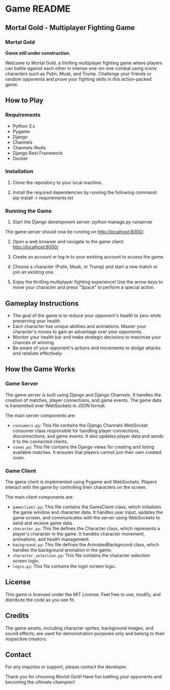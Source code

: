 # Game README
## Mortal Gold - Multiplayer Fighting Game
### Mortal Gold

**Game still under construction.**

Welcome to Mortal Gold, a thrilling multiplayer fighting game where players can battle against each other in intense one-on-one combat using iconic characters such as Putin, Musk, and Trump. Challenge your friends or random opponents and prove your fighting skills in this action-packed game.

## How to Play
### Requirements
- Python 3.x
- Pygame
- Django
- Channels
- Channels-Redis
- Django Rest Framework
- Docker

### Installation
1. Clone the repository to your local machine.

2. Install the required dependencies by running the following command:
pip install -r requirements.txt

### Running the Game
1. Start the Django development server:
python manage.py runserver

The game server should now be running on [http://localhost:8000/](http://localhost:8000/).

2. Open a web browser and navigate to the game client:
[http://localhost:8000/](http://localhost:8000/)

3. Create an account or log in to your existing account to access the game.

4. Choose a character (Putin, Musk, or Trump) and start a new match or join an existing one.

5. Enjoy the thrilling multiplayer fighting experience! Use the arrow keys to move your character and press "Space" to perform a special action.

## Gameplay Instructions
- The goal of the game is to reduce your opponent's health to zero while preserving your health.
- Each character has unique abilities and animations. Master your character's moves to gain an advantage over your opponents.
- Monitor your health bar and make strategic decisions to maximize your chances of winning.
- Be aware of your opponent's actions and movements to dodge attacks and retaliate effectively.

## How the Game Works
### Game Server
The game server is built using Django and Django Channels. It handles the creation of matches, player connections, and game events. The game data is transmitted over WebSockets in JSON format.

The main server components are:
- `consumers.py`: This file contains the Django Channels WebSocket consumer class responsible for handling player connections, disconnections, and game events. It also updates player data and sends it to the connected clients.
- `views.py`: This file contains the Django views for creating and listing available matches. It ensures that players cannot join their own created room.

### Game Client
The game client is implemented using Pygame and WebSockets. Players interact with the game by controlling their characters on the screen.

The main client components are:
- `gameclient.py`: This file contains the GameClient class, which initializes the game window and character data. It handles user input, updates the game screen, and communicates with the server using WebSockets to send and receive game data.
- `character.py`: This file defines the Character class, which represents a player's character in the game. It handles character movement, animations, and health management.
- `background.py`: This file defines the AnimatedBackground class, which handles the background animation in the game.
- `character_selection.py`: This file contains the character selection screen logic.
- `login.py`: This file contains the login screen logic.

## License
This game is licensed under the MIT License. Feel free to use, modify, and distribute the code as you see fit.

## Credits
The game assets, including character sprites, background images, and sound effects, are used for demonstration purposes only and belong to their respective creators.

## Contact
For any inquiries or support, please contact the developer.

Thank you for choosing Mortal Gold! Have fun battling your opponents and becoming the ultimate champion!
